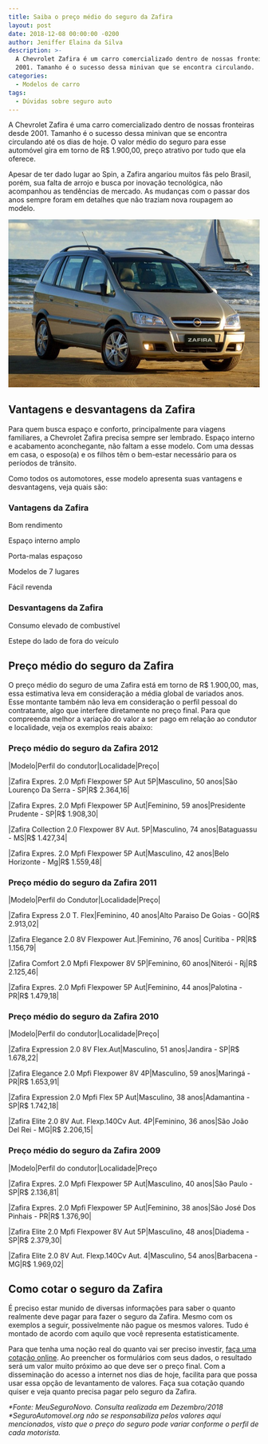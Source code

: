 ```yaml
---
title: Saiba o preço médio do seguro da Zafira
layout: post
date: 2018-12-08 00:00:00 -0200
author: Jeniffer Elaina da Silva
description: >-
  A Chevrolet Zafira é um carro comercializado dentro de nossas fronteiras desde
  2001. Tamanho é o sucesso dessa minivan que se encontra circulando.
categories:
  - Modelos de carro
tags:
  - Dúvidas sobre seguro auto
---
```


A Chevrolet Zafira &eacute; uma carro comercializado dentro de nossas fronteiras desde 2001. Tamanho &eacute; o sucesso dessa minivan que se encontra circulando at&eacute; os dias de hoje. O valor m&eacute;dio do seguro para esse autom&oacute;vel gira em torno de R$ 1.900,00, pre&ccedil;o atrativo por tudo que ela oferece.

Apesar de ter dado lugar ao Spin, a Zafira angariou muitos f&atilde;s pelo Brasil, por&eacute;m, sua falta de arrojo e busca por inova&ccedil;&atilde;o tecnol&oacute;gica, n&atilde;o acompanhou as tend&ecirc;ncias de mercado. As mudan&ccedil;as com o passar dos anos sempre foram em detalhes que n&atilde;o traziam nova roupagem ao modelo.

![Saiba o preço médio do seguro da Zafira](/uploads/saiba-o-preco-medio-do-seguro-da-zafira.jpg "Saiba o preço médio do seguro da Zafira")

## Vantagens e desvantagens da Zafira

Para quem busca espa&ccedil;o e conforto, principalmente para viagens familiares, a Chevrolet Zafira precisa sempre ser lembrado. Espa&ccedil;o interno e acabamento aconchegante, n&atilde;o faltam a esse modelo. Com uma dessas em casa, o esposo(a) e os filhos t&ecirc;m o bem-estar necess&aacute;rio para os per&iacute;odos de tr&acirc;nsito.

Como todos os automotores, esse modelo apresenta suas vantagens e desvantagens, veja quais s&atilde;o:

### Vantagens da Zafira

Bom rendimento

Espa&ccedil;o interno amplo

Porta-malas espa&ccedil;oso

Modelos de 7 lugares

F&aacute;cil revenda

### Desvantagens da Zafira

Consumo elevado de combust&iacute;vel

Estepe do lado de fora do ve&iacute;culo

## Pre&ccedil;o m&eacute;dio do seguro da Zafira

O pre&ccedil;o m&eacute;dio do seguro de uma Zafira est&aacute; em torno de R$ 1.900,00, mas, essa estimativa leva em considera&ccedil;&atilde;o a m&eacute;dia global de variados anos. Esse montante tamb&eacute;m n&atilde;o leva em considera&ccedil;&atilde;o o perfil pessoal do contratante, algo que interfere diretamente no pre&ccedil;o final. Para que compreenda melhor a varia&ccedil;&atilde;o do valor a ser pago em rela&ccedil;&atilde;o ao condutor e localidade, veja os exemplos reais abaixo:

### Pre&ccedil;o m&eacute;dio do seguro da Zafira 2012

|Modelo|Perfil do condutor|Localidade|Pre&ccedil;o|

|Zafira Expres. 2.0 Mpfi Flexpower 5P Aut 5P|Masculino, 50 anos|S&atilde;o Louren&ccedil;o Da Serra - SP|R$ 2.364,16|

|Zafira Expres. 2.0 Mpfi Flexpower 5P Aut|Feminino, 59 anos|Presidente Prudente - SP|R$ 1.908,30|

|Zafira Collection 2.0 Flexpower 8V Aut. 5P|Masculino, 74 anos|Bataguassu - MS|R$ 1.427,34|

|Zafira Expres. 2.0 Mpfi Flexpower 5P Aut|Masculino, 42 anos|Belo Horizonte - Mg|R$ 1.559,48|

### Pre&ccedil;o m&eacute;dio do seguro da Zafira 2011

|Modelo|Perfil do Condutor|Localidade|Pre&ccedil;o|

|Zafira Express 2.0 T. Flex|Feminino, 40 anos|Alto Paraiso De Goias - GO|R$ 2.913,02|

|Zafira Elegance 2.0 8V Flexpower Aut.|Feminino, 76 anos| Curitiba - PR|R$ 1.156,79|

|Zafira Comfort 2.0 Mpfi Flexpower 8V 5P|Feminino, 60 anos|Niter&oacute;i - Rj|R$ 2.125,46|

|Zafira Expres. 2.0 Mpfi Flexpower 5P Aut|Feminino, 44 anos|Palotina - PR|R$ 1.479,18|

### Pre&ccedil;o m&eacute;dio do seguro da Zafira 2010

|Modelo|Perfil do condutor|Localidade|Pre&ccedil;o|

|Zafira Expression 2.0 8V Flex.Aut|Masculino, 51 anos|Jandira - SP|R$ 1.678,22|

|Zafira Elegance 2.0 Mpfi Flexpower 8V 4P|Masculino, 59 anos|Maring&aacute; - PR|R$ 1.653,91|

|Zafira Expression 2.0 Mpfi Flex 5P Aut|Masculino, 38 anos|Adamantina - SP|R$ 1.742,18|

|Zafira Elite 2.0 8V Aut. Flexp.140Cv Aut. 4P|Feminino, 36 anos|S&atilde;o Jo&atilde;o Del Rei - MG|R$ 2.206,15|

### Pre&ccedil;o m&eacute;dio do seguro da Zafira 2009

|Modelo|Perfil do condutor|Localidade|Pre&ccedil;o

|Zafira Expres. 2.0 Mpfi Flexpower 5P Aut|Masculino, 40 anos|S&atilde;o Paulo - SP|R$ 2.136,81|

|Zafira Expres. 2.0 Mpfi Flexpower 5P Aut|Feminino, 38 anos|S&atilde;o Jos&eacute; Dos Pinhais - PR|R$ 1.376,90|

|Zafira Elite 2.0 Mpfi Flexpower 8V Aut 5P|Masculino, 48 anos|Diadema - SP|R$ 2.379,30|

|Zafira Elite 2.0 8V Aut. Flexp.140Cv Aut. 4|Masculino, 54 anos|Barbacena - MG|R$ 1.969,02|

## Como cotar o seguro da Zafira

&Eacute; preciso estar munido de diversas informa&ccedil;&otilde;es para saber o quanto realmente deve pagar para fazer o seguro da Zafira. Mesmo com os exemplos a seguir, possivelmente n&atilde;o pague os mesmos valores. Tudo &eacute; montado de acordo com aquilo que voc&ecirc; representa estatisticamente.

Para que tenha uma no&ccedil;&atilde;o real do quanto vai ser preciso investir, [fa&ccedil;a uma cota&ccedil;&atilde;o online](https://www.segurodeautomovel.org/cotacao-online-seguro-auto). Ao preencher os formul&aacute;rios com seus dados, o resultado ser&aacute; um valor muito pr&oacute;ximo ao que deve ser o pre&ccedil;o final. Com a dissemina&ccedil;&atilde;o do acesso a internet nos dias de hoje, facilita para que possa usar essa op&ccedil;&atilde;o de levantamento de valores. Fa&ccedil;a sua cota&ccedil;&atilde;o quando quiser e veja quanto precisa pagar pelo seguro da Zafira.

*\*Fonte: MeuSeguroNovo. Consulta realizada em Dezembro/2018<br>\*SeguroAutomovel.org n&atilde;o se responsabiliza pelos valores aqui mencionados, visto que o pre&ccedil;o do seguro pode variar conforme o perfil de cada motorista.*